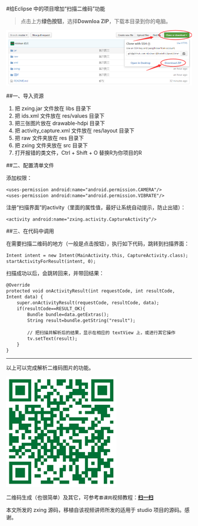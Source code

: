 #给Eclipse 中的项目增加“扫描二维码”功能

>点击上方**绿色按钮**，选择**Downloa ZIP**，下载本目录到你的电脑。
>
![图片](https://github.com/mixinan/1603/blob/master/download.png)

##一、导入资源


1. 把 zxing.jar 文件放在 libs 目录下
2. 把 ids.xml 文件放在 res/values 目录下
3. 把三张图片放在 drawable-hdpi 目录下
4. 把 activity_capture.xml 文件放在 res/layout 目录下
5. 把 raw 文件夹放在 res 目录下
6. 把 zxing 文件夹放在 src 目录下
7. 打开报错的类文件，Ctrl + Shift + O 替换R为你项目的R



##二、配置清单文件


添加权限：

	<uses-permission android:name="android.permission.CAMERA"/>
    <uses-permission android:name="android.permission.VIBRATE"/>


注册“扫描界面”的activity（里面的属性值，最好让系统自动提示，防止出错）：

	<activity android:name="zxing.activity.CaptureActivity"/>




##三、在代码中调用

在需要扫描二维码的地方（一般是点击按钮），执行如下代码，跳转到扫描界面：

	Intent intent = new Intent(MainActivity.this, CaptureActivity.class);
	startActivityForResult(intent, 0);

扫描成功以后，会跳转回来，并带回结果：

	@Override
	protected void onActivityResult(int requestCode, int resultCode, Intent data) {
		super.onActivityResult(requestCode, resultCode, data);
		if(resultCode==RESULT_OK){
			Bundle bundle=data.getExtras();
			String result=bundle.getString("result");

			// 把扫描并解析后的结果，显示在相应的 textView 上，或进行其它操作
			tv.setText(result);
		}
	}



---
以上可以完成解析二维码图片的功能。

![扫描测试](https://github.com/mixinan/1603/blob/master/QRcodeTest.png)

二维码生成（也很简单）及其它，可参考`慕课网`视频教程：**[扫一扫](http://www.imooc.com/learn/648)**

本文所发的 zxing 源码，移植自该视频讲师所发的适用于 studio 项目的源码。感谢。